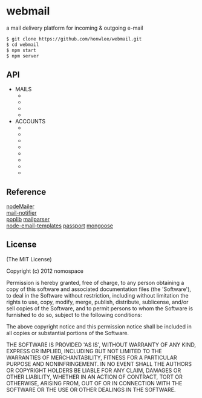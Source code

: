webmail
========

a mail delivery platform for incoming & outgoing e-mail


```sh  
$ git clone https://github.com/honwlee/webmail.git 
$ cd webmail  
$ npm start
$ npm server  
```  
## API
* MAILS
  * [GET]: api/webmail/mails/:id
  * [POST]: api/webmail/mails
  * [POST]: api/webmail/mails/mark
  * [DELETE]: api/webmail/mails/:id
* ACCOUNTS
  * [GET]: api/webmail/accounts
  * [POST]: api/webmail/accounts/:id/refresh
  * [DELETE]: api/webmail/accounts/:id/mails/empty
  * [POST]: api/webmail/accounts/:id/mail/send
  * [POST]: api/webmail/accounts/mails
  * [POST]: api/webmail/accounts/add
  * [POST]: api/webmail/accounts/:id
  * [DELETE]: api/webmail/accounts/:id

## Reference
[nodeMailer](https://github.com/andris9/Nodemailer)  
[mail-notifier](https://github.com/jcreigno/nodejs-mail-notifier.git)  
[poplib](https://github.com/ditesh/node-poplib.git) 
[mailparser](https://github.com/andris9/mailparser)  
[node-email-templates](https://github.com/niftylettuce/node-email-templates)
[passport](https://github.com/jaredhanson/passport.git)
[mongoose](https://github.com/Automattic/mongoose.git)


## License 

(The MIT License)

Copyright (c) 2012 nomospace

Permission is hereby granted, free of charge, to any person obtaining
a copy of this software and associated documentation files (the
'Software'), to deal in the Software without restriction, including
without limitation the rights to use, copy, modify, merge, publish,
distribute, sublicense, and/or sell copies of the Software, and to
permit persons to whom the Software is furnished to do so, subject to
the following conditions:

The above copyright notice and this permission notice shall be
included in all copies or substantial portions of the Software.

THE SOFTWARE IS PROVIDED 'AS IS', WITHOUT WARRANTY OF ANY KIND,
EXPRESS OR IMPLIED, INCLUDING BUT NOT LIMITED TO THE WARRANTIES OF
MERCHANTABILITY, FITNESS FOR A PARTICULAR PURPOSE AND NONINFRINGEMENT.
IN NO EVENT SHALL THE AUTHORS OR COPYRIGHT HOLDERS BE LIABLE FOR ANY
CLAIM, DAMAGES OR OTHER LIABILITY, WHETHER IN AN ACTION OF CONTRACT,
TORT OR OTHERWISE, ARISING FROM, OUT OF OR IN CONNECTION WITH THE
SOFTWARE OR THE USE OR OTHER DEALINGS IN THE SOFTWARE.
